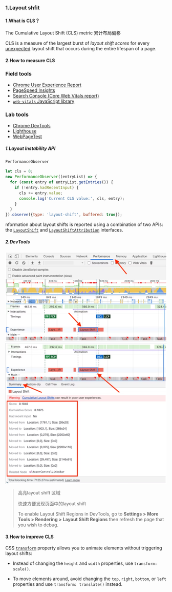 ### 1.Layout shfit

#### 1.What is CLS？

The Cumulative Layout Shift (CLS) metric 累计布局偏移

CLS is a measure of the largest burst of *layout shift scores* for every [unexpected](https://web.dev/cls/#expected-vs.-unexpected-layout-shifts) layout shift that occurs during the entire lifespan of a page.

#### 2.How to measure CLS 

### Field tools

- [Chrome User Experience Report](https://developers.google.com/web/tools/chrome-user-experience-report)
- [PageSpeed Insights](https://developers.google.com/speed/pagespeed/insights/)
- [Search Console (Core Web Vitals report)](https://support.google.com/webmasters/answer/9205520)
- [`web-vitals` JavaScript library](https://github.com/GoogleChrome/web-vitals)

### Lab tools

- [Chrome DevTools](https://developers.google.com/web/tools/chrome-devtools/)
- [Lighthouse](https://developers.google.com/web/tools/lighthouse/)
- [WebPageTest](https://webpagetest.org/)

##### 1.Layout Instability API

`PerformanceObserver`

```javascript
let cls = 0;
new PerformanceObserver((entryList) => {
  for (const entry of entryList.getEntries()) {
    if (!entry.hadRecentInput) {
      cls += entry.value;
      console.log('Current CLS value:', cls, entry);
    }
  }
}).observe({type: 'layout-shift', buffered: true});
```

nformation about layout shifts is reported using a combination of two APIs: the [`LayoutShift`](https://wicg.github.io/layout-instability/#layoutshift) and [`LayoutShiftAttribution`](https://wicg.github.io/layout-instability/#sec-layout-shift-attribution) interfaces.

##### 2.DevTools

<img src="../../image/image-20211208194506857.png" alt="image-20211208194506857" style="zoom:150%;" />

<img src="../../image/image-20211208194521195.png" alt="image-20211208194521195" style="zoom:150%;" />

> 高亮layout shift 区域 
>
> 快速方便发现页面中的layout shift
>
> To enable Layout Shift Regions in DevTools, go to **Settings > More Tools > Rendering > Layout Shift Regions** then refresh the page that you wish to debug.

#### 3.How to improve CLS



CSS [`transform`](https://developer.mozilla.org/docs/Web/CSS/transform) property allows you to animate elements without triggering layout shifts:

- Instead of changing the `height` and `width` properties, use `transform: scale()`.

- To move elements around, avoid changing the `top`, `right`, `bottom`, or `left` properties and use `transform: translate()` instead.

  

[1]: https://web.dev/cls/	"Cumulative Layout Shift 累计布局偏移 CLS"
[2]: https://web.dev/debug-layout-shifts/	"debug-layout-shifts"





